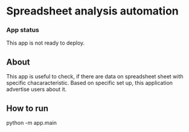 # Spreadsheet analysis automation

### App status
This app is not ready to deploy.

## About 
This app is useful to check, if there are data on spreadsheet sheet with specific chacaracteristic. Based on specific set up, this application advertise users about it.

## How to run
python -m app.main